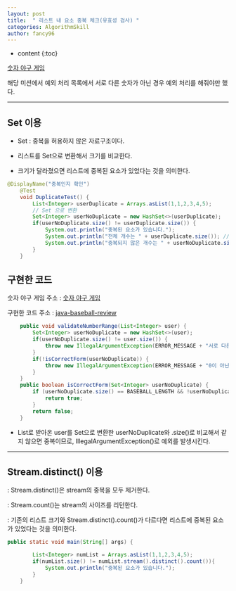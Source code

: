 ```yaml
---
layout: post
title:  " 리스트 내 요소 중복 체크(유효성 검사) "
categories: AlgorithmSkill
author: fancy96
---
```

* content
  {:toc}

[숫자 야구 게임](https://github.com/woowacourse-precourse/java-baseball)

해당 미션에서 예외 처리 목록에서 서로 다른 숫자가 아닌 경우 예외 처리를 해줘야만 했다.

---

## Set 이용

- Set : 중복을 허용하지 않은 자료구조이다.

- 리스트를 Set으로 변환해서 크기를 비교한다.
- 크기가 달라졌으면 리스트에 중복된 요소가 있었다는 것을 의미한다.

``` java
@DisplayName("중복인지 확인")
    @Test
    void DuplicateTest() {
        List<Integer> userDuplicate = Arrays.asList(1,1,2,3,4,5);
        // Set 으로 변환
        Set<Integer> userNoDuplicate = new HashSet<>(userDuplicate);
        if(userNoDuplicate.size() != userDuplicate.size()) {
            System.out.println("중복된 요소가 있습니다.");
            System.out.println("전체 개수는 " + userDuplicate.size()); // 6개
            System.out.println("중복되지 않은 개수는 " + userNoDuplicate.size()); // 5개
        }
    }
```


## 구현한 코드

숫자 야구 게임 주소 : [숫자 야구 게임](https://github.com/woowacourse-precourse/java-baseball)

구현한 코드 주소 : [java-baseball-review](https://github.com/fancy-log/java-baseball-review/pull/1)

``` java
	public void validateNumberRange(List<Integer> user) {
        Set<Integer> userNoDuplicate = new HashSet<>(user);
        if(userNoDuplicate.size() != user.size()) {
            throw new IllegalArgumentException(ERROR_MESSAGE + "서로 다른 3자리 숫자만 입력 가능합니다.");
        }
        if(!isCorrectForm(userNoDuplicate)) {
            throw new IllegalArgumentException(ERROR_MESSAGE + "0이 아닌 3자리 숫자만 입력 가능합니다.");
        }
    }
    public boolean isCorrectForm(Set<Integer> userNoDuplicate) {
        if (userNoDuplicate.size() == BASEBALL_LENGTH && !userNoDuplicate.contains(ZERO)) {
            return true;
        }
        return false;
    }
```
- List로 받아온 user를 Set으로 변환한 userNoDuplicate와 .size()로 비교해서 같지 않으면 중복이므로, IllegalArgumentException()로 예외를 발생시킨다.

---

## Stream.distinct() 이용

: Stream.distinct()은 stream의 중복을 모두 제거한다.

: Stream.count()는 stream의 사이즈를 리턴한다.

: 기존의 리스트 크기와 Stream.distinct().count()가 다르다면 리스트에 중복된 요소가 있었다는 것을 의미한다.

``` java
public static void main(String[] args) {

        List<Integer> numList = Arrays.asList(1,1,2,3,4,5);
        if(numList.size() != numList.stream().distinct().count()){
            System.out.println("중복된 요소가 있습니다.");
        }
    }
```